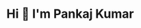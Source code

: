 # Hi 👋 I'm Pankaj Kumar

<!-- <br> -->
<!-- <div style="display:flex; justify-content:space-between;"> -->
<!-- <img src="https://github-readme-stats.vercel.app/api?username=pankaj1707k&count_private=true&show_icons=true&theme=tokyonight&include_all_commits=false&hide=stars" />
<img src="https://github-readme-stats.vercel.app/api/top-langs/?username=pankaj1707k&layout=compact&theme=tokyonight&langs_count=6" /> -->
<!-- </div> -->
<!-- <br> -->

<!--
**pankaj1707k/pankaj1707k** is a ✨ _special_ ✨ repository because its `README.md` (this file) appears on your GitHub profile.

Here are some ideas to get you started:

- 🔭 I’m currently working on ...
- 🌱 I’m currently learning ...
- 👯 I’m looking to collaborate on ...
- 🤔 I’m looking for help with ...
- 💬 Ask me about ...
- 📫 How to reach me: ...
- 😄 Pronouns: ...
- ⚡ Fun fact: ...
-->
